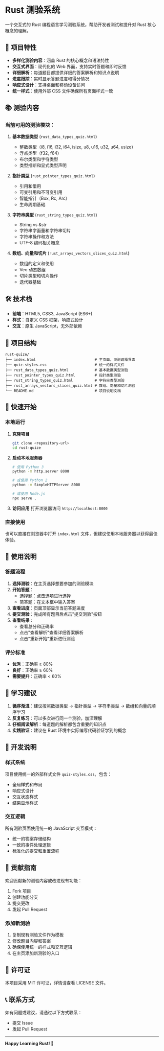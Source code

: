 # Rust 测验系统

一个交互式的 Rust 编程语言学习测验系统，帮助开发者测试和提升对 Rust 核心概念的理解。

## 🚀 项目特性

- **多样化测验内容**：涵盖 Rust 的核心概念和语法特性
- **交互式界面**：现代化的 Web 界面，支持实时答题和即时反馈
- **详细解析**：每道题目都提供详细的答案解析和知识点说明
- **进度跟踪**：实时显示答题进度和得分情况
- **响应式设计**：支持桌面和移动设备访问
- **统一样式**：使用外部 CSS 文件确保所有页面样式一致

## 📚 测验内容

### 当前可用的测验模块：

1. **基本数据类型** (`rust_data_types_quiz.html`)
   - 整数类型（i8, i16, i32, i64, isize, u8, u16, u32, u64, usize）
   - 浮点类型（f32, f64）
   - 布尔类型和字符类型
   - 类型推断和显式类型声明

2. **指针类型** (`rust_pointer_types_quiz.html`)
   - 引用和借用
   - 可变引用和不可变引用
   - 智能指针（Box, Rc, Arc）
   - 生命周期基础

3. **字符串类型** (`rust_string_types_quiz.html`)
   - String vs &str
   - 字符串字面量和字符串切片
   - 字符串操作和方法
   - UTF-8 编码相关概念

4. **数组、向量和切片** (`rust_arrays_vectors_slices_quiz.html`)
   - 数组的定义和使用
   - Vec<T> 动态数组
   - 切片类型和切片操作
   - 迭代器基础

## 🛠️ 技术栈

- **前端**：HTML5, CSS3, JavaScript (ES6+)
- **样式**：自定义 CSS 框架，响应式设计
- **交互**：原生 JavaScript，无外部依赖

## 📁 项目结构

```
rust-quize/
├── index.html                           # 主页面，测验选择界面
├── quiz-styles.css                      # 统一的样式文件
├── rust_data_types_quiz.html            # 基本数据类型测验
├── rust_pointer_types_quiz.html         # 指针类型测验
├── rust_string_types_quiz.html          # 字符串类型测验
├── rust_arrays_vectors_slices_quiz.html # 数组、向量和切片测验
└── README.md                            # 项目说明文档
```

## 🚀 快速开始

### 本地运行

1. **克隆项目**
   ```bash
   git clone <repository-url>
   cd rust-quize
   ```

2. **启动本地服务器**
   ```bash
   # 使用 Python 3
   python -m http.server 8000
   
   # 或使用 Python 2
   python -m SimpleHTTPServer 8000
   
   # 或使用 Node.js
   npx serve .
   ```

3. **访问应用**
   打开浏览器访问 `http://localhost:8000`

### 直接使用

也可以直接在浏览器中打开 `index.html` 文件，但建议使用本地服务器以获得最佳体验。

## 📖 使用说明

### 答题流程

1. **选择测验**：在主页选择想要参加的测验模块
2. **开始答题**：
   - 选择题：点击选项进行选择
   - 简答题：在文本框中输入答案
3. **查看进度**：页面顶部显示当前答题进度
4. **提交测验**：完成所有题目后点击"提交测验"按钮
5. **查看结果**：
   - 查看总分和正确率
   - 点击"查看解析"查看详细答案解析
   - 点击"重新开始"重新进行测验

### 评分标准

- **优秀**：正确率 ≥ 80%
- **良好**：正确率 ≥ 60%
- **需要提升**：正确率 < 60%

## 🎯 学习建议

1. **循序渐进**：建议按照数据类型 → 指针类型 → 字符串类型 → 数组和向量的顺序学习
2. **反复练习**：可以多次进行同一个测验，加深理解
3. **仔细阅读解析**：每道题的解析都包含重要的知识点
4. **实践验证**：建议在 Rust 环境中实际编写代码验证学到的概念

## 🔧 开发说明

### 样式系统

项目使用统一的外部样式文件 `quiz-styles.css`，包含：
- 全局样式和布局
- 响应式设计
- 交互状态样式
- 结果显示样式

### 交互逻辑

所有测验页面使用统一的 JavaScript 交互模式：
- 统一的答案存储结构
- 一致的事件处理逻辑
- 标准化的提交和重置流程

## 🤝 贡献指南

欢迎贡献新的测验内容或改进现有功能：

1. Fork 项目
2. 创建功能分支
3. 提交更改
4. 发起 Pull Request

### 添加新测验

1. 复制现有测验文件作为模板
2. 修改题目内容和答案
3. 确保使用统一的样式和交互逻辑
4. 在主页添加新测验的入口

## 📄 许可证

本项目采用 MIT 许可证，详情请查看 LICENSE 文件。

## 📞 联系方式

如有问题或建议，请通过以下方式联系：
- 提交 Issue
- 发起 Pull Request

---

**Happy Learning Rust! 🦀**